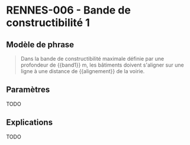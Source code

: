 # RENNES-006 - Bande de constructibilité 1

## Modèle de phrase

> Dans la bande de constructibilité maximale définie par une profondeur de {{band1}} m, 
> les bâtiments doivent s'aligner sur une ligne à une distance de {{alignement}} de la voirie. 

## Paramètres 

TODO

## Explications

TODO


